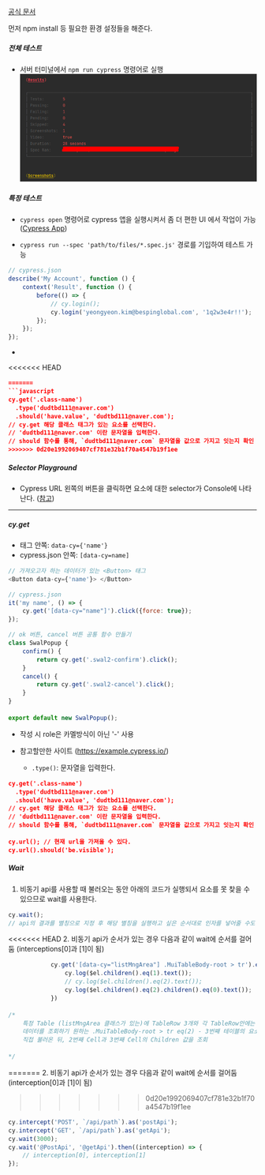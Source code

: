 [공식 문서](https://docs.cypress.io/guides)

먼저 npm install 등 필요한 환경 설정들을 해준다.

##### 전체 테스트

* 서버 터미널에서 `npm run cypress` 명령어로 실행![1](img/1.png)

##### 특정 테스트

* `cypress open` 명령어로 cypress 앱을 실행시켜서 좀 더 편한 UI 에서 작업이 가능 ([Cypress App](https://docs.cypress.io/guides/core-concepts/cypress-app))

* `cypress run --spec 'path/to/files/*.spec.js'` 경로를 기입하여 테스트 가능

```javascript
// cypress.json
describe('My Account', function () {
    context('Result', function () {
        before(() => {
            // cy.login();
            cy.login('yeongyeon.kim@bespinglobal.com', '1q2w3e4r!!');
        });
    });
});
```

* 

<<<<<<< HEAD
```json
=======
```javascript
cy.get('.class-name')
  .type('dudtbd111@naver.com')
  .should('have.value', 'dudtbd111@naver.com');
// cy.get 해당 클래스 태그가 있는 요소를 선택한다.
// 'dudtbd111@naver.com' 이란 문자열을 입력한다.
// should 함수를 통해, `dudtbd111@naver.com` 문자열을 값으로 가지고 잇는지 확인
>>>>>>> 0d20e1992069407cf781e32b1f70a4547b19f1ee

```

##### Selector Playground

* Cypress URL 왼쪽의 버튼을 클릭하면 요소에 대한 selector가 Console에 나타난다.
  ([참고](https://docs.cypress.io/guides/core-concepts/cypress-app#Finding-Selectors))

---

##### cy.get

* 태그 안쪽: `data-cy={'name'}`
* cypress.json 안쪽: `[data-cy=name]`

```javascript
// 가져오고자 하는 데이터가 있는 <Button> 태그
<Button data-cy={'name'}> </Button>
```

```javascript
// cypress.json
it('my name', () => {
	cy.get('[data-cy="name"]').click({force: true});
});
```

```javascript
// ok 버튼, cancel 버튼 공통 함수 만들기
class SwalPopup {
    confirm() {
        return cy.get('.swal2-confirm').click();
    }
    cancel() {
        return cy.get('.swal2-cancel').click();
    }
}

export default new SwalPopup();
```

* 작성 시 role은 카멜방식이 아닌 '-' 사용

* 참고할만한 사이트 (https://example.cypress.io/)
  * `.type()`: 문자열을 입력한다.

```json
cy.get('.class-name')
  .type('dudtbd111@naver.com')
  .should('have.value', 'dudtbd111@naver.com');
// cy.get 해당 클래스 태그가 있는 요소를 선택한다.
// 'dudtbd111@naver.com' 이란 문자열을 입력한다.
// should 함수를 통해, `dudtbd111@naver.com` 문자열을 값으로 가지고 잇는지 확인

cy.url(); // 현재 url을 가져올 수 있다.
cy.url().should('be.visible');
```

##### Wait

1. 비동기 api를 사용할 때 불러오는 동안 아래의 코드가 실행되서 요소를 못 찾을 수 있으므로 wait를 사용한다.

```javascript
cy.wait();
// api의 결과를 별칭으로 지정 후 해당 별칭을 실행하고 싶은 순서대로 인자를 넣어줄 수도 있음 
```

<<<<<<< HEAD
2. 비동기 api가 순서가 있는 경우 다음과 같이 wait에 순서를 걸어둠 (interceptions[0]과 [1]이 됨)

```javascript
            cy.get('[data-cy="listMngArea"] .MuiTableBody-root > tr').eq(2).each(($el, idx) => {
                cy.log($el.children().eq(1).text());
                // cy.log($el.children().eq(2).text());
                cy.log($el.children().eq(2).children().eq(0).text());
            })

/*
	특정 Table (listMngArea 클래스가 있는)에 TableRow 3개와 각 TableRow안에는 TableCell이 4개가 있는데 Cell마다 속성이 달라서
	데이터를 조회하기 원하는 .MuiTableBody-root > tr eq(2) - 3번째 테이블의 요소들을 
	직접 불러온 뒤, 2번째 Cell과 3번째 Cell의 Children 값을 조회
	
*/
```























=======
2. 비동기 api가 순서가 있는 경우 다음과 같이 wait에 순서를 걸어둠 (interception[0]과 [1]이 됨)
>>>>>>> 0d20e1992069407cf781e32b1f70a4547b19f1ee

```javascript
cy.intercept('POST', `/api/path`).as('postApi');
cy.intercept('GET', `/api/path`).as('getApi');
cy.wait(3000);
cy.wait('@PostApi', '@getApi').then((interception) => {
	// interception[0], interception[1]
});
```

